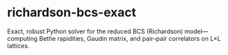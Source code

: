 # richardson-bcs-exact
Exact, robust Python solver for the reduced BCS (Richardson) model—computing Bethe rapidities, Gaudin matrix, and pair–pair correlators on L×L lattices.
